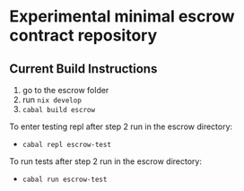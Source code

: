 # Experimental minimal escrow contract repository

## Current Build Instructions

1. go to the escrow folder 
2. run `nix develop`
3. `cabal build escrow`

To enter testing repl after step 2 run in the escrow directory:

 - `cabal repl escrow-test`

To run tests after step 2 run in the escrow directory:

 - `cabal run escrow-test`
